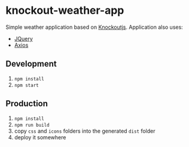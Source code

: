 # knockout-weather-app

Simple weather application based on [Knockoutjs](https://knockoutjs.com/).
Application also uses:
  - [JQuery](https://jquery.com/)
  - [Axios](https://github.com/axios/axios)

## Development
1. `npm install`
2. `npm start`


## Production
1. `npm install`
2. `npm run build`
3. copy `css` and `icons` folders into the generated `dist` folder
4. deploy it somewhere
